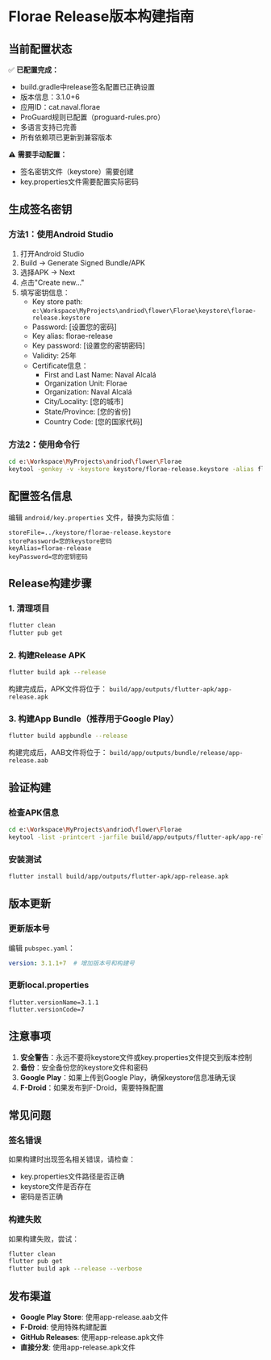 # Florae Release版本构建指南

## 当前配置状态

✅ **已配置完成：**
- build.gradle中release签名配置已正确设置
- 版本信息：3.1.0+6
- 应用ID：cat.naval.florae
- ProGuard规则已配置（proguard-rules.pro）
- 多语言支持已完善
- 所有依赖项已更新到兼容版本

⚠️ **需要手动配置：**
- 签名密钥文件（keystore）需要创建
- key.properties文件需要配置实际密码

## 生成签名密钥

### 方法1：使用Android Studio
1. 打开Android Studio
2. Build → Generate Signed Bundle/APK
3. 选择APK → Next
4. 点击"Create new..."
5. 填写密钥信息：
   - Key store path: `e:\Workspace\MyProjects\andriod\flower\Florae\keystore\florae-release.keystore`
   - Password: [设置您的密码]
   - Key alias: florae-release
   - Key password: [设置您的密钥密码]
   - Validity: 25年
   - Certificate信息：
     - First and Last Name: Naval Alcalá
     - Organization Unit: Florae
     - Organization: Naval Alcalá
     - City/Locality: [您的城市]
     - State/Province: [您的省份]
     - Country Code: [您的国家代码]

### 方法2：使用命令行
```bash
cd e:\Workspace\MyProjects\andriod\flower\Florae
keytool -genkey -v -keystore keystore/florae-release.keystore -alias florae-release -keyalg RSA -keysize 2048 -validity 9125
```

## 配置签名信息

编辑 `android/key.properties` 文件，替换为实际值：

```properties
storeFile=../keystore/florae-release.keystore
storePassword=您的keystore密码
keyAlias=florae-release
keyPassword=您的密钥密码
```

## Release构建步骤

### 1. 清理项目
```bash
flutter clean
flutter pub get
```

### 2. 构建Release APK
```bash
flutter build apk --release
```

构建完成后，APK文件将位于：
`build/app/outputs/flutter-apk/app-release.apk`

### 3. 构建App Bundle（推荐用于Google Play）
```bash
flutter build appbundle --release
```

构建完成后，AAB文件将位于：
`build/app/outputs/bundle/release/app-release.aab`

## 验证构建

### 检查APK信息
```bash
cd e:\Workspace\MyProjects\andriod\flower\Florae
keytool -list -printcert -jarfile build/app/outputs/flutter-apk/app-release.apk
```

### 安装测试
```bash
flutter install build/app/outputs/flutter-apk/app-release.apk
```

## 版本更新

### 更新版本号
编辑 `pubspec.yaml`：
```yaml
version: 3.1.1+7  # 增加版本号和构建号
```

### 更新local.properties
```properties
flutter.versionName=3.1.1
flutter.versionCode=7
```

## 注意事项

1. **安全警告**：永远不要将keystore文件或key.properties文件提交到版本控制
2. **备份**：安全备份您的keystore文件和密码
3. **Google Play**：如果上传到Google Play，确保keystore信息准确无误
4. **F-Droid**：如果发布到F-Droid，需要特殊配置

## 常见问题

### 签名错误
如果构建时出现签名相关错误，请检查：
- key.properties文件路径是否正确
- keystore文件是否存在
- 密码是否正确

### 构建失败
如果构建失败，尝试：
```bash
flutter clean
flutter pub get
flutter build apk --release --verbose
```

## 发布渠道

- **Google Play Store**: 使用app-release.aab文件
- **F-Droid**: 使用特殊构建配置
- **GitHub Releases**: 使用app-release.apk文件
- **直接分发**: 使用app-release.apk文件